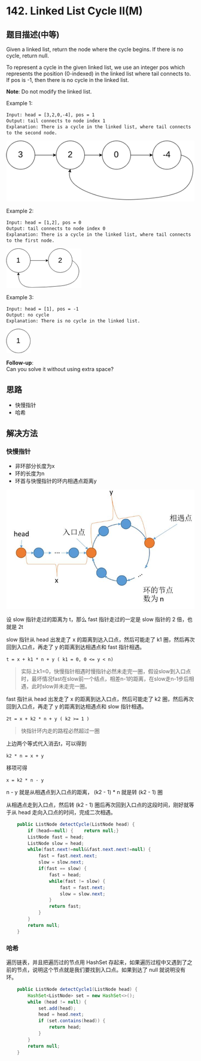 # 142. Linked List Cycle II\(M\)

## 题目描述\(中等\)

Given a linked list, return the node where the cycle begins. If there is no cycle, return null.

To represent a cycle in the given linked list, we use an integer pos which represents the position \(0-indexed\) in the linked list where tail connects to. If pos is -1, then there is no cycle in the linked list.

**Note**: Do not modify the linked list.

Example 1:

```
Input: head = [3,2,0,-4], pos = 1
Output: tail connects to node index 1
Explanation: There is a cycle in the linked list, where tail connects to the second node.
```

![](/assets/101-200/142-p-1.png)

Example 2:

```
Input: head = [1,2], pos = 0
Output: tail connects to node index 0
Explanation: There is a cycle in the linked list, where tail connects to the first node.
```

![](/assets/101-200/142-p-2.png)

Example 3:

```
Input: head = [1], pos = -1
Output: no cycle
Explanation: There is no cycle in the linked list.
```

![](/assets/101-200/142-p-3.png)

**Follow-up**:  
Can you solve it without using extra space?

## 思路

* 快慢指针
* 哈希

## 解决方法

### 快慢指针

- 非环部分长度为x
- 环的长度为n
- 环首与快慢指针的环内相遇点距离y

![](/assets/101-200/142-s-1-1.png)

设 slow 指针走过的距离为 t，那么 fast 指针走过的一定是 slow 指针的 2 倍，也就是 2t

slow 指针从 head 出发走了 x 的距离到达入口点，然后可能走了 k1 圈，然后再次回到入口点，再走了 y 的距离到达相遇点和 fast 指针相遇。

`t = x + k1 * n + y ( k1 = 0, 0 <= y < n)`

> 实际上k1=0，快慢指针相遇时慢指针必然未走完一圈，假设slow到入口点时，最坏情况fast在slow前一个结点，相差n-1的距离，在slow走n-1步后相遇，此时slow并未走完一圈。

fast 指针从 head 出发走了 x 的距离到达入口点，然后可能走了 k2 圈，然后再次回到入口点，再走了 y 的距离到达相遇点和 slow 指针相遇。

`2t = x + k2 * n + y ( k2 >= 1 )`

> 快指针环内走的路程必然超过一圈

上边两个等式代入消去t，可以得到

`k2 * n = x + y`

移项可得

`x = k2 * n - y`

n - y 就是从相遇点到入口点的距离， (k2 - 1) * n  就是转 (k2 - 1) 圈

从相遇点走到入口点，然后转 (k2 - 1) 圈后再次回到入口点的这段时间，刚好就等于从 head 走向入口点的时间，完成二次相遇。




```java
    public ListNode detectCycle(ListNode head) {
        if (head==null) {    return null;}
        ListNode fast = head;
        ListNode slow = head;
        while(fast.next!=null&&fast.next.next!=null) {
            fast = fast.next.next;
            slow = slow.next;
            if(fast == slow) {
                fast = head;
                while(fast != slow) {
                    fast = fast.next;
                    slow = slow.next;
                }
                return fast;
            }
        }
        return null;
    }
```

### 哈希

遍历链表，并且把遍历过的节点用 HashSet 存起来，如果遍历过程中又遇到了之前的节点，说明这个节点就是我们要找到入口点。如果到达了 null 就说明没有环。

```java
    public ListNode detectCycle1(ListNode head) {
        HashSet<ListNode> set = new HashSet<>();
        while (head != null) {
            set.add(head);
            head = head.next;
            if (set.contains(head)) {
                return head;
            }
        }
        return null;
    }
```



